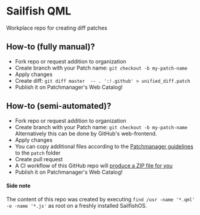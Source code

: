 # Sailfish QML
Workplace repo for creating diff patches

## How-to (fully manual)?
- Fork repo or request addition to organization
- Create branch with your Patch name: `git checkout -b my-patch-name`
- Apply changes
- Create diff: `git diff master  -- . ':!.github' > unified_diff.patch`
- Publish it on Patchmanager's Web Catalog!

## How-to (semi-automated)?
- Fork repo or request addition to organization
- Create branch with your Patch name: `git checkout -b my-patch-name`<br />
  Alternatively this can be done by GitHub's web-frontend.
- Apply changes
- You can copy additional files according to the [Patchmanager guidelines](https://coderus.openrepos.net/pm2/usage/) to the `patch` folder
- Create pull request
- A CI workflow of this GitHub repo will [produce a ZIP file for you](https://github.com/sailfishos-patches/sailfish-qml/actions)
- Publish it on Patchmanager's Web Catalog!

#### Side note
The content of this repo was created by executing `find /usr -name '*.qml' -o -name '*.js'` as root on a freshly installed SailfishOS.
